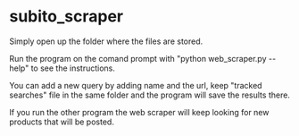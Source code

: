 # subito_scraper
Simply open up the folder where the files are stored.

Run the program on the comand prompt with "python web_scraper.py --help" to see the instructions.

You can add a new query by adding name and the url, keep "tracked searches" file in the same folder and the program will save the results there.

If you run the other program the web scraper will keep looking for new products that will be posted.

